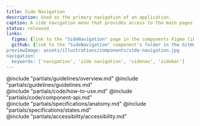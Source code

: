 ```yaml
---
title: Side Navigation
description: Used as the primary navigation of an application.
caption: A side navigation menu that provides access to the main pages of the product.
status: released
links:
  figma: {link to the "SideNavigation" page in the components Figma library}
  github: {link to the "SideNavigation" component's folder in the GitHub repo}
previewImage: assets/illustrations/components/side-navigation.jpg
navigation:
  keywords: ['navigation', 'side navigation', 'sidenav', 'sidebar']
---
```


<section data-tab="Guidelines">
  @include "partials/guidelines/overview.md"
  @include "partials/guidelines/guidelines.md"
</section>

<section data-tab="Code">
  @include "partials/code/how-to-use.md"
  @include "partials/code/component-api.md"
  <!-- @include "partials/code/showcase.md" -->
</section>

<section data-tab="Specifications">
  @include "partials/specifications/anatomy.md"
  @include "partials/specifications/states.md"
</section>

<section data-tab="Accessibility">
  @include "partials/accessibility/accessibility.md"
</section>